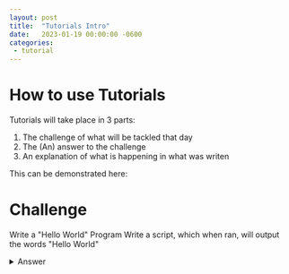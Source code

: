 ```yaml
---
layout: post
title:  "Tutorials Intro"
date:   2023-01-19 00:00:00 -0600
categories:
 - tutorial
---
```

# How to use Tutorials
Tutorials will take place in 3 parts:
1. The challenge of what will be tackled that day
2. The (An) answer to the challenge
3. An explanation of what is happening in what was writen

This can be demonstrated here:

# Challenge
Write a "Hello World" Program
Write a script, which when ran, will output the words "Hello World"

<details>
    <summary>Answer </summary>
    
    ```python
    print("Hello World")
    ```

</details>